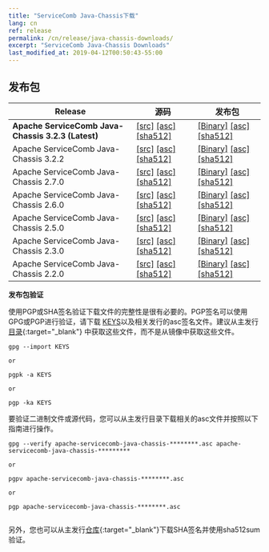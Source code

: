 ```yaml
---
title: "ServiceComb Java-Chassis下载"
lang: cn
ref: release
permalink: /cn/release/java-chassis-downloads/
excerpt: "ServiceComb Java-Chassis Downloads"
last_modified_at: 2019-04-12T00:50:43-55:00
---
```


## 发布包

| Release           |         源码            |           发布包         |
| ---------------------- | --------------------------------- | --------------------------------- |
| **Apache ServiceComb Java-Chassis 3.2.3 (Latest)** | [[src]][src_3_2_3] [[asc]][src_asc_3_2_3] [[sha512]][src_sha512_3_2_3] | [[Binary]][bin_3_2_3] [[asc]][bin_asc_3_2_3] [[sha512]][bin_sha512_3_2_3] |
| Apache ServiceComb Java-Chassis 3.2.2 |[[src]][src_3_2_2] [[asc]][src_asc_3_2_2] [[sha512]][src_sha512_3_2_2]|[[Binary]][bin_3_2_2] [[asc]][bin_asc_3_2_2] [[sha512]][bin_sha512_3_2_2]|
|Apache ServiceComb Java-Chassis 2.7.0|[[src]][src_2_7_0] [[asc]][src_asc_2_7_0] [[sha512]][src_sha512_2_7_0]|[[Binary]][bin_2_7_0] [[asc]][bin_asc_2_7_0] [[sha512]][bin_sha512_2_7_0]|
|Apache ServiceComb Java-Chassis 2.6.0|[[src]][src_2_6_0] [[asc]][src_asc_2_6_0] [[sha512]][src_sha512_2_6_0]|[[Binary]][bin_2_6_0] [[asc]][bin_asc_2_6_0] [[sha512]][bin_sha512_2_6_0]|
|Apache ServiceComb Java-Chassis 2.5.0|[[src]][src_2_5_0] [[asc]][src_asc_2_5_0] [[sha512]][src_sha512_2_5_0]|[[Binary]][bin_2_5_0] [[asc]][bin_asc_2_5_0] [[sha512]][bin_sha512_2_5_0]|
|Apache ServiceComb Java-Chassis 2.3.0|[[src]][src_2_3_0] [[asc]][src_asc_2_3_0] [[sha512]][src_sha512_2_3_0]|[[Binary]][bin_2_3_0] [[asc]][bin_asc_2_3_0] [[sha512]][bin_sha512_2_3_0]|
|Apache ServiceComb Java-Chassis 2.2.0|[[src]][src_2_2_0] [[asc]][src_asc_2_2_0] [[sha512]][src_sha512_2_2_0]|[[Binary]][bin_2_2_0] [[asc]][bin_asc_2_2_0] [[sha512]][bin_sha512_2_2_0]|

[src_3_2_3]: https://dlcdn.apache.org/servicecomb/servicecomb-java-chassis/3.2.3/apache-servicecomb-java-chassis-distribution-3.2.3-src.zip
[src_asc_3_2_3]: https://www.apache.org/dist/servicecomb/servicecomb-java-chassis/3.2.3/apache-servicecomb-java-chassis-distribution-3.2.3-src.zip.asc
[src_sha512_3_2_3]: https://www.apache.org/dist/servicecomb/servicecomb-java-chassis/3.2.3/apache-servicecomb-java-chassis-distribution-3.2.3-src.zip.sha512
[bin_3_2_3]: https://dlcdn.apache.org/servicecomb/servicecomb-java-chassis/3.2.3/apache-servicecomb-java-chassis-distribution-3.2.3-bin.zip
[bin_asc_3_2_3]: https://www.apache.org/dist/servicecomb/servicecomb-java-chassis/3.2.3/apache-servicecomb-java-chassis-distribution-3.2.3-bin.zip.asc
[bin_sha512_3_2_3]: https://www.apache.org/dist/servicecomb/servicecomb-java-chassis/3.2.3/apache-servicecomb-java-chassis-distribution-3.2.3-bin.zip.sha512

[src_3_2_2]: https://dlcdn.apache.org/servicecomb/servicecomb-java-chassis/3.2.2/apache-servicecomb-java-chassis-distribution-3.2.2-src.zip
[src_asc_3_2_2]: https://www.apache.org/dist/servicecomb/servicecomb-java-chassis/3.2.2/apache-servicecomb-java-chassis-distribution-3.2.2-src.zip.asc
[src_sha512_3_2_2]: https://www.apache.org/dist/servicecomb/servicecomb-java-chassis/3.2.2/apache-servicecomb-java-chassis-distribution-3.2.2-src.zip.sha512
[bin_3_2_2]: https://dlcdn.apache.org/servicecomb/servicecomb-java-chassis/3.2.2/apache-servicecomb-java-chassis-distribution-3.2.2-bin.zip
[bin_asc_3_2_2]: https://www.apache.org/dist/servicecomb/servicecomb-java-chassis/3.2.2/apache-servicecomb-java-chassis-distribution-3.2.2-bin.zip.asc
[bin_sha512_3_2_2]: https://www.apache.org/dist/servicecomb/servicecomb-java-chassis/3.2.2/apache-servicecomb-java-chassis-distribution-3.2.2-bin.zip.sha512

[src_2_7_0]: https://dlcdn.apache.org/servicecomb/servicecomb-java-chassis/2.7.0/apache-servicecomb-java-chassis-distribution-2.7.0-src.zip
[src_asc_2_7_0]: https://www.apache.org/dist/servicecomb/servicecomb-java-chassis/2.7.0/apache-servicecomb-java-chassis-distribution-2.7.0-src.zip.asc
[src_sha512_2_7_0]: https://www.apache.org/dist/servicecomb/servicecomb-java-chassis/2.7.0/apache-servicecomb-java-chassis-distribution-2.7.0-src.zip.sha512
[bin_2_7_0]: https://dlcdn.apache.org/servicecomb/servicecomb-java-chassis/2.7.0/apache-servicecomb-java-chassis-distribution-2.7.0-bin.zip
[bin_asc_2_7_0]: https://www.apache.org/dist/servicecomb/servicecomb-java-chassis/2.7.0/apache-servicecomb-java-chassis-distribution-2.7.0-bin.zip.asc
[bin_sha512_2_7_0]: https://www.apache.org/dist/servicecomb/servicecomb-java-chassis/2.7.0/apache-servicecomb-java-chassis-distribution-2.7.0-bin.zip.sha512

[src_2_6_0]: https://archive.apache.org/dist/servicecomb/servicecomb-java-chassis/2.6.0/apache-servicecomb-java-chassis-distribution-2.6.0-src.zip
[src_asc_2_6_0]: https://archive.apache.org/dist/servicecomb/servicecomb-java-chassis/2.6.0/apache-servicecomb-java-chassis-distribution-2.6.0-src.zip.asc
[src_sha512_2_6_0]: https://archive.apache.org/dist/servicecomb/servicecomb-java-chassis/2.6.0/apache-servicecomb-java-chassis-distribution-2.6.0-src.zip.sha512
[bin_2_6_0]: https://archive.apache.org/dist/servicecomb/servicecomb-java-chassis/2.6.0/apache-servicecomb-java-chassis-distribution-2.6.0-bin.zip
[bin_asc_2_6_0]: https://archive.apache.org/dist/servicecomb/servicecomb-java-chassis/2.6.0/apache-servicecomb-java-chassis-distribution-2.6.0-bin.zip.asc
[bin_sha512_2_6_0]: https://archive.apache.org/dist/servicecomb/servicecomb-java-chassis/2.6.0/apache-servicecomb-java-chassis-distribution-2.6.0-bin.zip.sha512

[src_2_5_0]: https://archive.apache.org/dist/servicecomb/servicecomb-java-chassis/2.5.0/apache-servicecomb-java-chassis-distribution-2.5.0-src.zip
[src_asc_2_5_0]: https://archive.apache.org/dist/servicecomb/servicecomb-java-chassis/2.5.0/apache-servicecomb-java-chassis-distribution-2.5.0-src.zip.asc
[src_sha512_2_5_0]: https://archive.apache.org/dist/servicecomb/servicecomb-java-chassis/2.5.0/apache-servicecomb-java-chassis-distribution-2.5.0-src.zip.sha512
[bin_2_5_0]: https://archive.apache.org/dist/servicecomb/servicecomb-java-chassis/2.5.0/apache-servicecomb-java-chassis-distribution-2.5.0-bin.zip
[bin_asc_2_5_0]: https://archive.apache.org/dist/servicecomb/servicecomb-java-chassis/2.5.0/apache-servicecomb-java-chassis-distribution-2.5.0-bin.zip.asc
[bin_sha512_2_5_0]: https://archive.apache.org/dist/servicecomb/servicecomb-java-chassis/2.5.0/apache-servicecomb-java-chassis-distribution-2.5.0-bin.zip.sha512

[src_2_3_0]: https://archive.apache.org/dist/servicecomb/servicecomb-java-chassis/2.3.0/apache-servicecomb-java-chassis-distribution-2.3.0-src.zip
[src_asc_2_3_0]: https://archive.apache.org/dist/servicecomb/servicecomb-java-chassis/2.3.0/apache-servicecomb-java-chassis-distribution-2.3.0-src.zip.asc
[src_sha512_2_3_0]: https://archive.apache.org/dist/servicecomb/servicecomb-java-chassis/2.3.0/apache-servicecomb-java-chassis-distribution-2.3.0-src.zip.sha512
[bin_2_3_0]: https://archive.apache.org/dist/servicecomb/servicecomb-java-chassis/2.3.0/apache-servicecomb-java-chassis-distribution-2.3.0-bin.zip
[bin_asc_2_3_0]: https://archive.apache.org/dist/servicecomb/servicecomb-java-chassis/2.3.0/apache-servicecomb-java-chassis-distribution-2.3.0-bin.zip.asc
[bin_sha512_2_3_0]: https://archive.apache.org/dist/servicecomb/servicecomb-java-chassis/2.3.0/apache-servicecomb-java-chassis-distribution-2.3.0-bin.zip.sha512

[src_2_2_0]: https://archive.apache.org/dist/servicecomb/servicecomb-java-chassis/2.2.0/apache-servicecomb-java-chassis-distribution-2.2.0-src.zip
[src_asc_2_2_0]: https://archive.apache.org/dist/servicecomb/servicecomb-java-chassis/2.2.0/apache-servicecomb-java-chassis-distribution-2.2.0-src.zip.asc
[src_sha512_2_2_0]: https://archive.apache.org/dist/servicecomb/servicecomb-java-chassis/2.2.0/apache-servicecomb-java-chassis-distribution-2.2.0-src.zip.sha512
[bin_2_2_0]: https://archive.apache.org/dist/servicecomb/servicecomb-java-chassis/2.2.0/apache-servicecomb-java-chassis-distribution-2.2.0-bin.zip
[bin_asc_2_2_0]: https://archive.apache.org/dist/servicecomb/servicecomb-java-chassis/2.2.0/apache-servicecomb-java-chassis-distribution-2.2.0-bin.zip.asc
[bin_sha512_2_2_0]: https://archive.apache.org/dist/servicecomb/servicecomb-java-chassis/2.2.0/apache-servicecomb-java-chassis-distribution-2.2.0-bin.zip.sha512

**发布包验证**

使用PGP或SHA签名验证下载文件的完整性是很有必要的。PGP签名可以使用GPG或PGP进行验证，请下载 [KEYS](https://www.apache.org/dist/servicecomb/KEYS)以及相关发行的asc签名文件。建议从主发行[目录](https://www.apache.org/dist/servicecomb/servicecomb-java-chassis/){:target="_blank"} 中获取这些文件，而不是从镜像中获取这些文件。
 ```
 gpg --import KEYS

 or

 pgpk -a KEYS

 or

 pgp -ka KEYS

 ```

要验证二进制文件或源代码，您可以从主发行目录下载相关的asc文件并按照以下指南进行操作。

```
gpg --verify apache-servicecomb-java-chassis-********.asc apache-servicecomb-java-chassis-*********

or

pgpv apache-servicecomb-java-chassis-********.asc

or

pgp apache-servicecomb-java-chassis-********.asc


```

另外，您也可以从主发行[仓库](https://www.apache.org/dist/servicecomb/servicecomb-java-chassis/){:target="_blank"}下载SHA签名并使用sha512sum验证。
